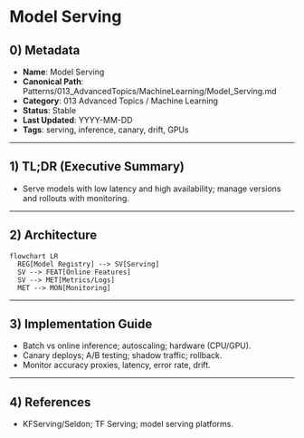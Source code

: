 # Model Serving

## 0) Metadata
- **Name**: Model Serving
- **Canonical Path**: Patterns/013_AdvancedTopics/MachineLearning/Model_Serving.md
- **Category**: 013 Advanced Topics / Machine Learning
- **Status**: Stable
- **Last Updated**: YYYY-MM-DD
- **Tags**: serving, inference, canary, drift, GPUs

---

## 1) TL;DR (Executive Summary)
- Serve models with low latency and high availability; manage versions and rollouts with monitoring.

---

## 2) Architecture
```mermaid
flowchart LR
  REG[Model Registry] --> SV[Serving]
  SV --> FEAT[Online Features]
  SV --> MET[Metrics/Logs]
  MET --> MON[Monitoring]
```

---

## 3) Implementation Guide
- Batch vs online inference; autoscaling; hardware (CPU/GPU).
- Canary deploys; A/B testing; shadow traffic; rollback.
- Monitor accuracy proxies, latency, error rate, drift.

---

## 4) References
- KFServing/Seldon; TF Serving; model serving platforms.
